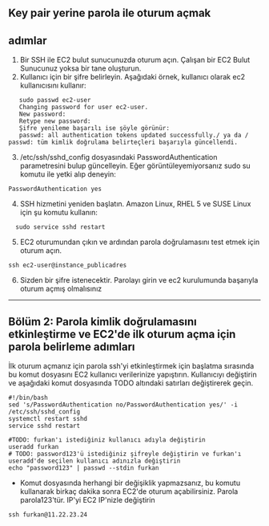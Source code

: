 ## Key pair yerine parola ile oturum açmak


## adımlar

1. Bir SSH ile EC2 bulut sunucunuzda oturum açın. Çalışan bir EC2 Bulut Sunucunuz yoksa bir tane oluşturun.
2. Kullanıcı için bir şifre belirleyin. Aşağıdaki örnek, kullanıcı olarak ec2 kullanıcısını kullanır:
 ```console
    sudo passwd ec2-user
    Changing password for user ec2-user.
    New password:
    Retype new password:
    Şifre yenileme başarılı ise şöyle görünür:
    passwd: all authentication tokens updated successfully./ ya da / passwd: tüm kimlik doğrulama belirteçleri başarıyla güncellendi.
 ```
3. /etc/ssh/sshd_config dosyasındaki PasswordAuthentication parametresini bulup güncelleyin. Eğer görüntüleyemiyorsanız sudo su komutu ile yetki alıp deneyin:
 ```console
PasswordAuthentication yes
 ```
 4. SSH hizmetini yeniden başlatın. Amazon Linux, RHEL 5 ve SUSE Linux için şu komutu kullanın:
 ```console
   sudo service sshd restart
  ```
5. EC2 oturumundan çıkın ve ardından parola doğrulamasını test etmek için oturum açın.
```console
ssh ec2-user@instance_publicadres
```
6. Sizden bir şifre istenecektir. Parolayı girin ve ec2 kurulumunda başarıyla oturum açmış olmalısınız

---
## Bölüm 2: Parola kimlik doğrulamasını etkinleştirme ve EC2'de ilk oturum açma için parola belirleme adımları

İlk oturum açmanız için parola ssh'yi etkinleştirmek için başlatma sırasında bu komut dosyasını EC2 kullanıcı verilerinize yapıştırın. Kullanıcıyı değiştirin ve aşağıdaki komut dosyasında TODO altındaki satırları değiştirerek geçin.
```
#!/bin/bash
sed 's/PasswordAuthentication no/PasswordAuthentication yes/' -i /etc/ssh/sshd_config
systemctl restart sshd
service sshd restart

#TODO: furkan'ı istediğiniz kullanıcı adıyla değiştirin
useradd furkan
# TODO: password123'ü istediğiniz şifreyle değiştirin ve furkan'ı useradd'de seçilen kullanıcı adınızla değiştirin
echo "password123" | passwd --stdin furkan
```
- Komut dosyasında herhangi bir değişiklik yapmazsanız, bu komutu kullanarak birkaç dakika sonra EC2'de oturum açabilirsiniz. Parola parola123'tür. IP'yi EC2 IP'nizle değiştirin
```
ssh furkan@11.22.23.24
```
